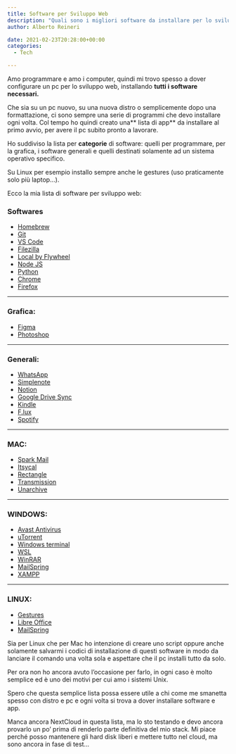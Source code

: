 ```yaml
---
title: Software per Sviluppo Web
description: "Quali sono i migliori software da installare per lo sviluppo web? Vi racconto le app che uso io quotidianamente."
author: Alberto Reineri

date: 2021-02-23T20:28:00+00:00
categories:
  - Tech

---
```

Amo programmare e amo i computer, quindi mi trovo spesso a dover configurare un pc per lo sviluppo web, installando **tutti i software necessari.**

Che sia su un pc nuovo, su una nuova distro o semplicemente dopo una formattazione, ci sono sempre una serie di programmi che devo installare ogni volta. Col tempo ho quindi creato una** lista di app** da installare al primo avvio, per avere il pc subito pronto a lavorare.

Ho suddiviso la lista per **categorie** di software: quelli per programmare, per la grafica, i software generali e quelli destinati solamente ad un sistema operativo specifico.

Su Linux per esempio installo sempre anche le gestures (uso praticamente solo più laptop…).

Ecco la mia lista di software per sviluppo web:

### Softwares

  * <a href="https://brew.sh/index_it" target="_blank" rel="noreferrer noopener">Homebrew</a>
  * <a href="https://git-scm.com/book/en/v2/Getting-Started-Installing-Git" target="_blank" rel="noreferrer noopener">Git</a>
  * <a href="https://code.visualstudio.com/" target="_blank" rel="noreferrer noopener">VS Code</a>
  * <a href="https://filezilla-project.org/" target="_blank" rel="noreferrer noopener">Filezilla</a>
  * <a href="https://localwp.com/" target="_blank" rel="noreferrer noopener">Local by Flywheel</a>
  * <a href="https://nodejs.org/it/" target="_blank" rel="noreferrer noopener">Node JS</a>
  * <a href="https://www.python.org/" target="_blank" rel="noreferrer noopener">Python</a>
  * <a href="https://www.google.com/intl/it_it/chrome/" target="_blank" rel="noreferrer noopener">Chrome</a>
  * <a href="https://www.mozilla.org/it/firefox/new/" target="_blank" rel="noreferrer noopener">Firefox</a>

<hr class="wp-block-separator" />

### Grafica:

  * <a href="https://www.figma.com/" target="_blank" rel="noreferrer noopener">Figma</a>
  * <a href="https://www.adobe.com/it/products/photoshop.html" target="_blank" rel="noreferrer noopener">Photoshop</a>

<hr class="wp-block-separator" />

### Generali:

  * <a href="https://www.whatsapp.com/?lang=it" target="_blank" rel="noreferrer noopener">WhatsApp</a>
  * <a href="https://simplenote.com/" target="_blank" rel="noreferrer noopener">Simplenote</a>
  * <a href="https://www.notion.so/" target="_blank" rel="noreferrer noopener">Notion</a>
  * <a href="https://www.google.com/drive/download/" target="_blank" rel="noreferrer noopener">Google Drive Sync</a>
  * <a href="https://www.amazon.it/gp/help/customer/display.html?nodeId=GZSM7D8A85WKPYYD" target="_blank" rel="noreferrer noopener">Kindle</a>
  * <a href="https://justgetflux.com/" target="_blank" rel="noreferrer noopener">F.lux</a>
  * <a href="https://www.spotify.com/it/download/" target="_blank" rel="noreferrer noopener">Spotify</a>

<hr class="wp-block-separator" />

### MAC:

  * <a href="https://sparkmailapp.com/it" target="_blank" rel="noreferrer noopener">Spark Mail</a>
  * <a href="https://www.mowglii.com/itsycal/" target="_blank" rel="noreferrer noopener">Itsycal</a>
  * <a href="https://rectangleapp.com/" target="_blank" rel="noreferrer noopener">Rectangle</a>
  * <a href="https://transmissionbt.com/" target="_blank" rel="noreferrer noopener">Transmission</a>
  * <a href="https://theunarchiver.com/" target="_blank" rel="noreferrer noopener">Unarchive</a>

<hr class="wp-block-separator" />

### WINDOWS:

  * <a href="https://www.avast.com/it-it/free-antivirus-download" target="_blank" rel="noreferrer noopener">Avast Antivirus</a>
  * <a href="https://www.utorrent.com/intl/it/desktop" target="_blank" rel="noreferrer noopener">uTorrent</a>
  * <a href="https://www.microsoft.com/it-it/p/windows-terminal/9n0dx20hk701?activetab=pivot:overviewtab" target="_blank" rel="noreferrer noopener">Windows terminal</a>
  * <a href="https://docs.microsoft.com/it-it/windows/wsl/install-win10" target="_blank" rel="noreferrer noopener">WSL</a>
  * <a href="https://www.winrar.it/" target="_blank" rel="noreferrer noopener">WinRAR</a>
  * <a href="https://getmailspring.com/" target="_blank" rel="noreferrer noopener">MailSpring</a>
  * <a href="https://www.apachefriends.org/it/index.html" target="_blank" rel="noreferrer noopener">XAMPP</a>

<hr class="wp-block-separator" />

### LINUX:

  * <a href="https://s0rata.medium.com/gesture-setup-on-elementary-os-fce53997a50" target="_blank" rel="noreferrer noopener">Gestures</a>
  * [Libre Office][1]
  * <a href="https://getmailspring.com/" target="_blank" rel="noreferrer noopener">MailSpring</a>

Sia per Linux che per Mac ho intenzione di creare uno script oppure anche solamente salvarmi i codici di installazione di questi software in modo da lanciare il comando una volta sola e aspettare che il pc installi tutto da solo.

Per ora non ho ancora avuto l’occasione per farlo, in ogni caso è molto semplice ed è uno dei motivi per cui amo i sistemi Unix.

Spero che questa semplice lista possa essere utile a chi come me smanetta spesso con distro e pc e ogni volta si trova a dover installare software e app.

Manca ancora NextCloud in questa lista, ma lo sto testando e devo ancora provarlo un po’ prima di renderlo parte definitiva del mio stack. Mi piace perché posso mantenere gli hard disk liberi e mettere tutto nel cloud, ma sono ancora in fase di test…

 [1]: https://it.libreoffice.org/